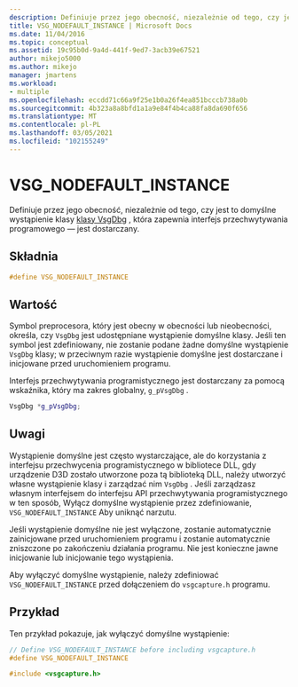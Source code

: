 ```yaml
---
description: Definiuje przez jego obecność, niezależnie od tego, czy jest to domyślne wystąpienie klasy klasy VsgDbg, która zapewnia interfejs przechwytywania programowego — jest dostarczany.
title: VSG_NODEFAULT_INSTANCE | Microsoft Docs
ms.date: 11/04/2016
ms.topic: conceptual
ms.assetid: 19c95b0d-9a4d-441f-9ed7-3acb39e67521
author: mikejo5000
ms.author: mikejo
manager: jmartens
ms.workload:
- multiple
ms.openlocfilehash: eccdd71c66a9f25e1b0a26f4ea851bcccb738a0b
ms.sourcegitcommit: 4b323a8a8bfd1a1a9e84f4b4ca88fa8da690f656
ms.translationtype: MT
ms.contentlocale: pl-PL
ms.lasthandoff: 03/05/2021
ms.locfileid: "102155249"
---
```

# <a name="vsg_nodefault_instance"></a>VSG_NODEFAULT_INSTANCE
Definiuje przez jego obecność, niezależnie od tego, czy jest to domyślne wystąpienie klasy [klasy VsgDbg](vsgdbg-class.md) , która zapewnia interfejs przechwytywania programowego — jest dostarczany.

## <a name="syntax"></a>Składnia

```C++
#define VSG_NODEFAULT_INSTANCE
```

## <a name="value"></a>Wartość
 Symbol preprocesora, który jest obecny w obecności lub nieobecności, określa, czy `VsgDbg` jest udostępniane wystąpienie domyślne klasy. Jeśli ten symbol jest zdefiniowany, nie zostanie podane żadne domyślne wystąpienie `VsgDbg` klasy; w przeciwnym razie wystąpienie domyślne jest dostarczane i inicjowane przed uruchomieniem programu.

 Interfejs przechwytywania programistycznego jest dostarczany za pomocą wskaźnika, który ma zakres globalny, `g_pVsgDbg` .

```cpp
VsgDbg *g_pVsgDbg;
```

## <a name="remarks"></a>Uwagi
 Wystąpienie domyślne jest często wystarczające, ale do korzystania z interfejsu przechwycenia programistycznego w bibliotece DLL, gdy urządzenie D3D zostało utworzone poza tą biblioteką DLL, należy utworzyć własne wystąpienie klasy i zarządzać nim `VsgDbg` . Jeśli zarządzasz własnym interfejsem do interfejsu API przechwytywania programistycznego w ten sposób, Wyłącz domyślne wystąpienie przez zdefiniowanie, `VSG_NODEFAULT_INSTANCE` Aby uniknąć narzutu.

 Jeśli wystąpienie domyślne nie jest wyłączone, zostanie automatycznie zainicjowane przed uruchomieniem programu i zostanie automatycznie zniszczone po zakończeniu działania programu. Nie jest konieczne jawne inicjowanie lub inicjowanie tego wystąpienia.

 Aby wyłączyć domyślne wystąpienie, należy zdefiniować `VSG_NODEFAULT_INSTANCE` przed dołączeniem do `vsgcapture.h` programu.

## <a name="example"></a>Przykład
 Ten przykład pokazuje, jak wyłączyć domyślne wystąpienie:

```cpp
// Define VSG_NODEFAULT_INSTANCE before including vsgcapture.h
#define VSG_NODEFAULT_INSTANCE

#include <vsgcapture.h>
```
